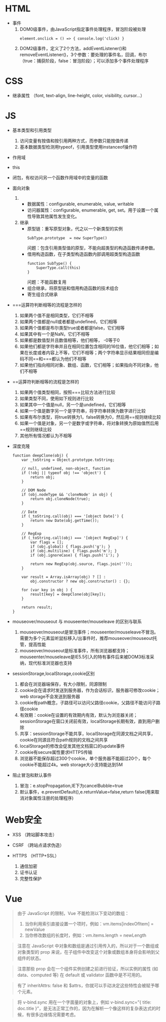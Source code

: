 # HTML

- 事件
    1. DOM0级事件，由JavaScript指定事件处理程序，冒泡阶段被处理
        ```
        element.onclick = () => { console.log('click) }
        ```
    2. DOM2级事件，定义了2个方法，addEventListener()和removeEventListener()，3个参数：要处理的事件名，回调，布尔（true：捕获阶段，false：冒泡阶段）；可以添加多个事件处理程序

# CSS

- 继承属性 （font, text-align, line-height, color, visibility, cursor...）

# JS

- 基本类型和引用类型
    1. 访问变量有按值和按引用两种方式，而参数只能按值传递
    2. 基本数据类型检测用typeof，引用类型使用instanceof操作符

- 作用域
- this
- 闭包，有权访问另一个函数作用域中的变量的函数

- 面向对象
    1. - 数据属性：configurable, enumerable, value, writable
        - 访问器属性：configurable, enumerable, get, set。用于设置一个属性导致其他属性发生变化。
    2.  继承
        - 原型链：重写原型对象，代之以一个新类型的实例
            ```
            SubType.prototype  = new SuperType()
            ```
            问题：包含引用类型值的原型，不能向超类型的构造函数传递参数。
        - 借用构造函数，在子类型构造函数内部调用超类型构造函数
            ```
            function SubType() {
                SuperType.call(this)
            }
            ```
            问题：不能函数复用
        - 组合继承，将原型链和借用构造函数的技术组合
        - 寄生组合式继承

- ===运算符判断相等的流程是怎样的
    1. 如果两个值不是相同类型，它们不相等
    2. 如果两个值都是null或者都是undefined，它们相等
    3. 如果两个值都是布尔类型true或者都是false，它们相等
    4. 如果其中有一个是NaN，它们不相等
    5. 如果都是数值型并且数值相等，他们相等， -0等于0
    6. 如果他们都是字符串并且在相同位置包含相同的16位值，他它们相等；如果在长度或者内容上不等，它们不相等；两个字符串显示结果相同但是编码不同==和===都认为他们不相等
    7. 如果他们指向相同对象、数组、函数，它们相等；如果指向不同对象，他们不相等

- ==运算符判断相等的流程是怎样的
    1. 如果两个值类型相同，按照===比较方法进行比较
    2. 如果类型不同，使用如下规则进行比较
    3. 如果其中一个值是null，另一个是undefined，它们相等
    4. 如果一个值是数字另一个是字符串，将字符串转换为数字进行比较
    5. 如果有布尔类型，将true转换为1，false转换为0，然后用==规则继续比较
    6. 如果一个值是对象，另一个是数字或字符串，将对象转换为原始值然后用==规则继续比较
    7. 其他所有情况都认为不相等

- 深度克隆
    ```
    function deepClone(obj) {
        var _toString = Object.prototype.toString;

        // null, undefined, non-object, function
        if (!obj || typeof obj !== 'object') {
            return obj;
        }

        // DOM Node
        if (obj.nodeType && 'cloneNode' in obj) {
            return obj.cloneNode(true);
        }

        // Date
        if (_toString.call(obj) === '[object Date]') {
            return new Date(obj.getTime());
        }

        // RegExp
        if (_toString.call(obj) === '[object RegExp]') {
            var flags = [];
            if (obj.global) { flags.push('g'); }
            if (obj.multiline) { flags.push('m'); }
            if (obj.ignoreCase) { flags.push('i'); }

            return new RegExp(obj.source, flags.join(''));
        }

        var result = Array.isArray(obj) ? [] :
            obj.constructor ? new obj.constructor() : {};

        for (var key in obj ) {
            result[key] = deepClone(obj[key]);
        }

        return result;
    }
    ```

- mouseover/mouseout 与 mouseenter/mouseleave 的区别与联系
    1. mouseover/mouseout是冒泡事件；mouseenter/mouseleave不冒泡。需要为多个元素监听鼠标移入/出事件时，推荐mouseover/mouseout托管，提高性能
    2. mouseover/mouseout是标准事件，所有浏览器都支持；mouseenter/mouseleave是IE5.5引入的特有事件后来被DOM3标准采纳，现代标准浏览器也支持

- sessionStorage,localStorage,cookie区别
    1. 都会在浏览器端保存，有大小限制，同源限制
    2. cookie会在请求时发送到服务器，作为会话标识，服务器可修改cookie；web storage不会发送到服务器
    3. cookie有path概念，子路径可以访问父路径cookie，父路径不能访问子路径cookie
    4. 有效期：cookie在设置的有效期内有效，默认为浏览器关闭；sessionStorage在窗口关闭前有效，localStorage长期有效，直到用户删除
    5. 共享：sessionStorage不能共享，localStorage在同源文档之间共享，cookie在同源且符合path规则的文档之间共享
    6. localStorage的修改会促发其他文档窗口的update事件
    7. cookie有secure属性要求HTTPS传输
    8. 浏览器不能保存超过300个cookie，单个服务器不能超过20个，每个cookie不能超过4k。web storage大小支持能达到5M

- 阻止冒泡和默认事件
    1. 冒泡：e.stopPropagation,IE下为cancelBubble=true
    2. 默认事件，e.preventDefault(),e.returnValue=false,return false(用来取消对象属性注册的处理程序)

# Web安全

- XSS （跨站脚本攻击）

- CSRF （跨站点请求伪造）

- HTTPS （HTTP+SSL）
    1. 通信加密
    2. 证书认证
    3. 完整性保护


# Vue

> 由于 JavaScript 的限制，Vue 不能检测以下变动的数组：
> 1. 当你利用索引直接设置一个项时，例如：vm.items[indexOfItem] = newValue
> 2. 当你修改数组的长度时，例如：vm.items.length = newLength

> 注意在 JavaScript 中对象和数组是通过引用传入的，所以对于一个数组或对象类型的 prop 来说，在子组件中改变这个对象或数组本身将会影响到父组件的状态。

> 注意那些 prop 会在一个组件实例创建之前进行验证，所以实例的属性 (如 data、computed 等) 在 default 或 validator 函数中是不可用的。

> 有了 inheritAttrs: false 和 $attrs，你就可以手动决定这些特性会被赋予哪个元素。

> 将 v-bind.sync 用在一个字面量的对象上，例如 v-bind.sync=”{ title: doc.title }”，是无法正常工作的，因为在解析一个像这样的复杂表达式的时候，有很多边缘情况需要考虑。